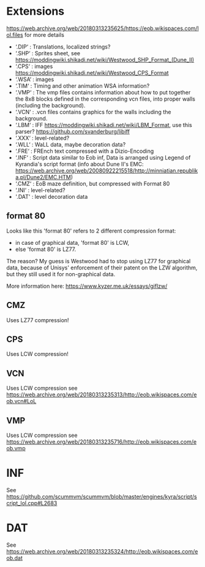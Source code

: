 # Extensions
https://web.archive.org/web/20180313235625/https://eob.wikispaces.com/lol.files for more details

- ‘.DIP‘ : Translations, localized strings?
- ‘.SHP‘ : Sprites sheet, see https://moddingwiki.shikadi.net/wiki/Westwood_SHP_Format_(Dune_II)
- ‘.CPS‘ : images https://moddingwiki.shikadi.net/wiki/Westwood_CPS_Format
- ‘.WSA‘ : images
- ‘.TIM‘ : Timing and other animation WSA information?
- ‘.VMP‘ : The vmp files contains information about how to put together the 8x8 blocks defined in the corresponding vcn files, into proper walls (including the background).
- ‘.VCN‘ : .vcn files contains graphics for the walls including the background.
- ‘.LBM‘ : IFF https://moddingwiki.shikadi.net/wiki/LBM_Format, use this parser? https://github.com/svanderburg/libiff
- ‘.XXX‘ : level-related?
- ‘.WLL‘ : WaLL data, maybe decoration data?
- ‘.FRE‘ : FREnch text compressed with a Dizio-Encoding
- ‘.INF‘ : Script data similar to Eob inf, Data is arranged using Legend of Kyrandia's script format (info about Dune II's EMC: https://web.archive.org/web/20080922215518/http://minniatian.republika.pl/Dune2/EMC.HTM)
- ‘.CMZ‘ : EoB maze definition, but compressed with Format 80
- ‘.INI‘ : level-related?
- '.DAT' : level decoration data 

## format 80
Looks like this 'format 80' refers to 2 different compression format:
* in case of graphical data, 'format 80' is LCW,
* else 'format 80' is LZ77.

The reason? My guess is Westwood had to stop using LZ77 for graphical data, because of Unisys' enforcement of their patent on the LZW algorithm, but they still used it for non-graphical data.

More information here:
https://www.kyzer.me.uk/essays/giflzw/

## CMZ
Uses LZ77 compression!

## CPS
Uses LCW compression!

## VCN
Uses LCW compression
see https://web.archive.org/web/20180313235313/http://eob.wikispaces.com/eob.vcn#LoL

## VMP
Uses LCW compression
see https://web.archive.org/web/20180313235716/http://eob.wikispaces.com/eob.vmp

# INF
See https://github.com/scummvm/scummvm/blob/master/engines/kyra/script/script_lol.cpp#L2683

# DAT
See https://web.archive.org/web/20180313235324/http://eob.wikispaces.com/eob.dat
